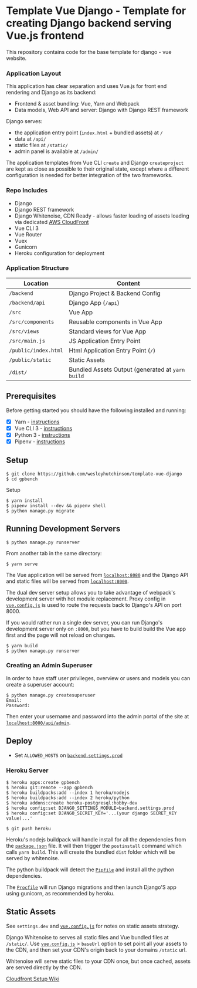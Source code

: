 # Template Vue Django - Template for creating Django backend serving Vue.js frontend

This repository contains code for the base template for django - vue website.

### Application Layout

This application has clear separation and uses Vue.js for front end rendering and Django as its backend:

- Frontend & asset bundling: Vue, Yarn and Webpack
- Data models, Web API and server: Django with Django REST framework

Django serves:

- the application entry point (`index.html` + bundled assets) at `/`
- data at `/api/`
- static files at `/static/`
- admin panel is available at `/admin/`

The application templates from Vue CLI `create` and Django `createproject` are kept as close as possible to their
original state, except where a different configuration is needed for better integration of the two frameworks.

### Repo Includes

- Django
- Django REST framework
- Django Whitenoise, CDN Ready - allows faster loading of assets loading via dedicated [AWS CloudFront](https://aws.amazon.com/cloudfront/)
- Vue CLI 3
- Vue Router
- Vuex
- Gunicorn
- Heroku configuration for deployment

### Application Structure

| Location             | Content                                          |
| -------------------- | ------------------------------------------------ |
| `/backend`           | Django Project & Backend Config                  |
| `/backend/api`       | Django App (`/api`)                              |
| `/src`               | Vue App                                          |
| `/src/components`    | Reusable components in Vue App                   |
| `/src/views`         | Standard views for Vue App                       |
| `/src/main.js`       | JS Application Entry Point                       |
| `/public/index.html` | Html Application Entry Point (`/`)               |
| `/public/static`     | Static Assets                                    |
| `/dist/`             | Bundled Assets Output (generated at `yarn build` |

## Prerequisites

Before getting started you should have the following installed and running:

- [x] Yarn - [instructions](https://yarnpkg.com/en/docs/install)
- [x] Vue CLI 3 - [instructions](https://cli.vuejs.org/guide/installation.html)
- [x] Python 3 - [instructions](https://wiki.python.org/moin/BeginnersGuide)
- [x] Pipenv - [instructions](https://pipenv.readthedocs.io/en/latest/install/#installing-pipenv)

## Setup

```shell
$ git clone https://github.com/wesleyhutchinson/template-vue-django
$ cd gpbench
```

Setup

```shell
$ yarn install
$ pipenv install --dev && pipenv shell
$ python manage.py migrate
```

## Running Development Servers

```shell
$ python manage.py runserver
```

From another tab in the same directory:

```shell
$ yarn serve
```

The Vue application will be served from [`localhost:8080`](http://localhost:8080/) and the Django API
and static files will be served from [`localhost:8000`](http://localhost:8000/).

The dual dev server setup allows you to take advantage of
webpack's development server with hot module replacement.
Proxy config in [`vue.config.js`](/vue.config.js) is used to route the requests
back to Django's API on port 8000.

If you would rather run a single dev server, you can run Django's
development server only on `:8000`, but you have to build build the Vue app first
and the page will not reload on changes.

```shell
$ yarn build
$ python manage.py runserver
```

### Creating an Admin Superuser

In order to have staff user privileges, overview or users and models you can create a superuser account:

```shell
$ python manage.py createsuperuser
Email:
Password:
```

Then enter your username and password into the admin portal of the site at [`localhost:8000/api/admin`](http://localhost:8000/api/admin).

## Deploy

- Set `ALLOWED_HOSTS` on [`backend.settings.prod`](/backend/settings/prod.py)

### Heroku Server

```shell
$ heroku apps:create gpbench
$ heroku git:remote --app gpbench
$ heroku buildpacks:add --index 1 heroku/nodejs
$ heroku buildpacks:add --index 2 heroku/python
$ heroku addons:create heroku-postgresql:hobby-dev
$ heroku config:set DJANGO_SETTINGS_MODULE=backend.settings.prod
$ heroku config:set DJANGO_SECRET_KEY='...(your django SECRET_KEY value)...'

$ git push heroku
```

Heroku's nodejs buildpack will handle install for all the dependencies from the [`package.json`](/package.json) file.
It will then trigger the `postinstall` command which calls `yarn build`.
This will create the bundled `dist` folder which will be served by whitenoise.

The python buildpack will detect the [`Pipfile`](/Pipfile) and install all the python dependencies.

The [`Procfile`](/Procfile) will run Django migrations and then launch Django'S app using gunicorn, as recommended by heroku.

## Static Assets

See `settings.dev` and [`vue.config.js`](/vue.config.js) for notes on static assets strategy.

Django Whitenoise to serves all static files and Vue bundled files at `/static/`.
Use [`vue.config.js`](/vue.config.js) > `baseUrl` option to set point all your assets to the CDN,
and then set your CDN's origin back to your domains `/static` url.

Whitenoise will serve static files to your CDN once, but once cached, assets are served directly by the CDN.

[Cloudfront Setup Wiki](https://github.com/wesleyhutchinson/gpbench/wiki/Setting-up-a-CDN-with-CloudFront)
